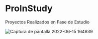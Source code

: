 # ProInStudy
Proyectos Realizados en Fase de Estudio


![Captura de pantalla 2022-06-15 164939](https://user-images.githubusercontent.com/104040670/173936007-9cf18b4e-b739-4073-9cd4-b187fe3f61fa.jpg)


